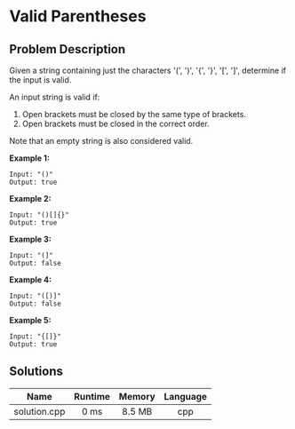 
# Valid Parentheses

## Problem Description

Given a string containing just the characters '(', ')', '{', '}', '[', ']', determine if the input is valid.

An input string is valid if:
  1. Open brackets must be closed by the same type of brackets.
  2. Open brackets must be closed in the correct order.

Note that an empty string is also considered valid.

**Example 1:**
```
Input: "()"
Output: true
```
**Example 2:**
```
Input: "()[]{}"
Output: true
```
**Example 3:**
```
Input: "(]"
Output: false
```
**Example 4:**
```
Input: "([)]"
Output: false
```
**Example 5:**
```
Input: "{[]}"
Output: true
```

## Solutions
| Name          | Runtime           | Memory  |  Language |
| :-----------: |:-------------:    | :-----: | :-------: |
| solution.cpp  | 0 ms              | 8.5 MB  |    cpp    |
